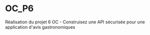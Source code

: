 # OC_P6

Réalisation du projet 6 OC - Construisez une API sécurisée pour une application d'avis gastronomiques